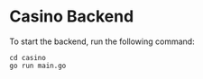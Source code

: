 # Casino Backend

To start the backend, run the following command:
```
cd casino
go run main.go
```
